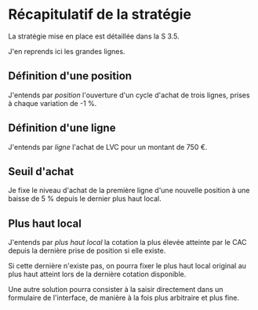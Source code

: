 # Récapitulatif de la stratégie

La stratégie mise en place est détaillée dans la S 3.5.

J'en reprends ici les grandes lignes.

## Définition d'une position

J'entends par *position* l'ouverture d'un cycle d'achat de trois lignes, prises à chaque variation de -1 %.

## Définition d'une ligne

J'entends par *ligne* l'achat de LVC pour un montant de 750 €.

## Seuil d'achat

Je fixe le niveau d'achat de la première ligne d'une nouvelle position à une baisse de 5 % depuis le dernier plus haut local.

## Plus haut local

J'entends par *plus haut local* la cotation la plus élevée atteinte par le CAC depuis la dernière prise de position si elle existe.

Si cette dernière n'existe pas, on pourra fixer le plus haut local original au plus haut atteint lors de la dernière cotation disponible.

Une autre solution pourra consister à la saisir directement dans un formulaire de l'interface, de manière à la fois plus arbitraire et plus fine.